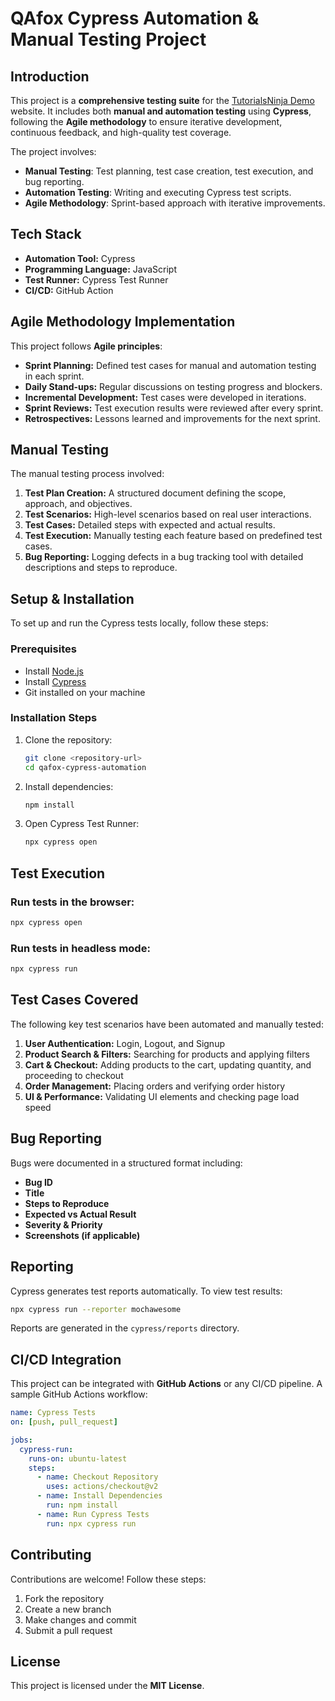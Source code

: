 # QAfox Cypress Automation & Manual Testing Project

## Introduction
This project is a **comprehensive testing suite** for the [TutorialsNinja Demo](https://tutorialsninja.com/demo/) website. It includes both **manual and automation testing** using **Cypress**, following the **Agile methodology** to ensure iterative development, continuous feedback, and high-quality test coverage.

The project involves:
- **Manual Testing**: Test planning, test case creation, test execution, and bug reporting.
- **Automation Testing**: Writing and executing Cypress test scripts.
- **Agile Methodology**: Sprint-based approach with iterative improvements.


## Tech Stack
- **Automation Tool:** Cypress
- **Programming Language:** JavaScript
- **Test Runner:** Cypress Test Runner
- **CI/CD:** GitHub Action

## Agile Methodology Implementation
This project follows **Agile principles**:
- **Sprint Planning:** Defined test cases for manual and automation testing in each sprint.
- **Daily Stand-ups:** Regular discussions on testing progress and blockers.
- **Incremental Development:** Test cases were developed in iterations.
- **Sprint Reviews:** Test execution results were reviewed after every sprint.
- **Retrospectives:** Lessons learned and improvements for the next sprint.

## Manual Testing
The manual testing process involved:
1. **Test Plan Creation:** A structured document defining the scope, approach, and objectives.
2. **Test Scenarios:** High-level scenarios based on real user interactions.
3. **Test Cases:** Detailed steps with expected and actual results.
4. **Test Execution:** Manually testing each feature based on predefined test cases.
5. **Bug Reporting:** Logging defects in a bug tracking tool with detailed descriptions and steps to reproduce.

## Setup & Installation
To set up and run the Cypress tests locally, follow these steps:

### Prerequisites
- Install [Node.js](https://nodejs.org/)
- Install [Cypress](https://www.cypress.io/)
- Git installed on your machine

### Installation Steps
1. Clone the repository:
   ```bash
   git clone <repository-url>
   cd qafox-cypress-automation
   ```
2. Install dependencies:
   ```bash
   npm install
   ```
3. Open Cypress Test Runner:
   ```bash
   npx cypress open
   ```

## Test Execution
### Run tests in the browser:
```bash
npx cypress open
```
### Run tests in headless mode:
```bash
npx cypress run
```

## Test Cases Covered
The following key test scenarios have been automated and manually tested:
1. **User Authentication:** Login, Logout, and Signup
2. **Product Search & Filters:** Searching for products and applying filters
3. **Cart & Checkout:** Adding products to the cart, updating quantity, and proceeding to checkout
4. **Order Management:** Placing orders and verifying order history
5. **UI & Performance:** Validating UI elements and checking page load speed

## Bug Reporting
Bugs were documented in a structured format including:
- **Bug ID**
- **Title**
- **Steps to Reproduce**
- **Expected vs Actual Result**
- **Severity & Priority**
- **Screenshots (if applicable)**

## Reporting
Cypress generates test reports automatically. To view test results:
```bash
npx cypress run --reporter mochawesome
```
Reports are generated in the `cypress/reports` directory.

## CI/CD Integration
This project can be integrated with **GitHub Actions** or any CI/CD pipeline. A sample GitHub Actions workflow:
```yaml
name: Cypress Tests
on: [push, pull_request]

jobs:
  cypress-run:
    runs-on: ubuntu-latest
    steps:
      - name: Checkout Repository
        uses: actions/checkout@v2
      - name: Install Dependencies
        run: npm install
      - name: Run Cypress Tests
        run: npx cypress run
```

## Contributing
Contributions are welcome! Follow these steps:
1. Fork the repository
2. Create a new branch
3. Make changes and commit
4. Submit a pull request

## License
This project is licensed under the **MIT License**.
